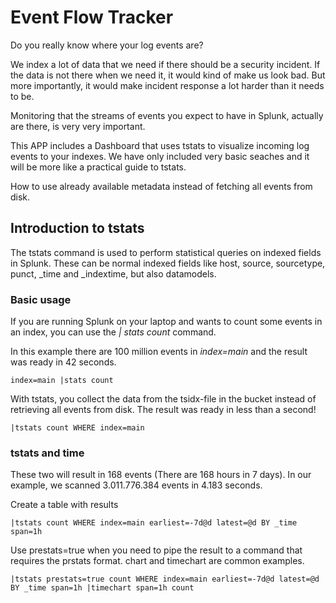 # Event Flow Tracker

Do you really know where your log events are?

We index a lot of data that we need if there should be a security incident. If the data is not there when we need it, it would kind of make us look bad.
But more importantly, it would make incident response a lot harder than it needs to be.

Monitoring that the streams of events you expect to have in Splunk, actually are there, is very very important.

This APP includes a Dashboard that uses tstats to visualize incoming log events to your indexes.
We have only included very basic seaches and it will be more like a practical guide to tstats.

How to use already available metadata instead of fetching all events from disk.

## Introduction to tstats

The tstats command is used to perform statistical queries on indexed fields in
Splunk. These can be normal indexed fields like host, source, sourcetype,
punct, _time and _indextime, but also datamodels.

### Basic usage
If you are running Splunk on your laptop and wants to count some events in an index, you can use the *| stats count* command.

In this example there are 100 million events in *index=main* and the result was ready in 42 seconds.

```
index=main |stats count
```


With tstats, you collect the data from the tsidx-file in the bucket instead of retrieving all events from disk.  The result was ready in less than a second!

```
|tstats count WHERE index=main
```

### tstats and time
These two will result in 168 events (There are 168 hours in 7 days). In our example, we scanned 3.011.776.384 events in 4.183 seconds.

Create a table with results
```
|tstats count WHERE index=main earliest=-7d@d latest=@d BY _time span=1h
```

Use prestats=true when you need to pipe the result to a command that requires the prstats format. chart and timechart are common examples.
```
|tstats prestats=true count WHERE index=main earliest=-7d@d latest=@d BY _time span=1h |timechart span=1h count

```
